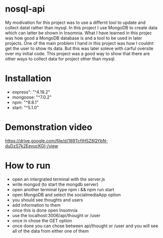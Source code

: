 # nosql-api
My modivation for this project was to use a differnt tool to update and collect datat rather than mysql. In this project I use MongoDB to create data which can latter be shown in Insomnia. What I have learned in this projec was how good a MongoDB database is and a tool to be used in later projects. One of the main problem I hand in this project was how I couldnt get the user to show its data. But this was later soleve with carful oversite over my initial code. This project was a good way to show that there are other ways to collect data for project other than mysql.


# Installation
- express": "^4.18.2"
- mongoose: "^7.0.2"
- npm: "^9.8.1"
- start: "^5.1.0"

# Demonstration video
https://drive.google.com/file/d/189TcfIHSZ8QYbN-duDzS7k2EevucKGI-/view

# How to run
- open an intergrated terminal with the server.js
- write mongod (to start the mongdb server)
- open another terminal type npm i && npm run start
- open MongoDB and select the socialmediaApp option
- you should see thoughts and users
- add information to them
- once this is done open Insomnia
- use the localhost:3006/api/thought or /user
- once in chose the GET option
- once done you can chose between api/thought or /user and you will see all of the data from either one of them


